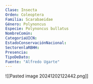 ```yaml
---
Clase: Insecta
Orden: Coleoptera
Familia: Scarabaeidae
Género: Polynoncus
Especie: Polynoncus bullatus
NombreComún: 
CategoríaUICN: 
EstadoConservaciónNacional: 
SectorenlaRBHH: 
Presencia: 
TipoDeDato: 
Fuente: "Alfredo Ugarte"
---
```

![[Pasted image 20241202122442.png]]